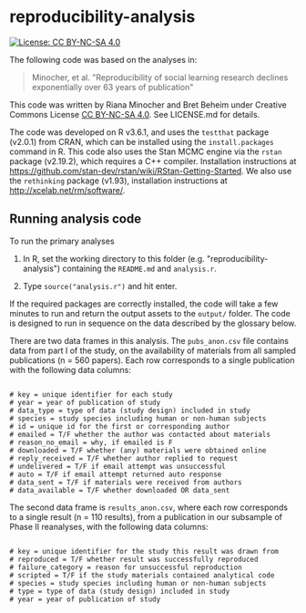 reproducibility-analysis
============

[![License: CC BY-NC-SA 4.0](https://licensebuttons.net/l/by-nc-sa/4.0/80x15.png)](https://creativecommons.org/licenses/by-nc-sa/4.0/)

The following code was based on the analyses in: 

> Minocher, et al. "Reproducibility of social learning research declines exponentially over 63 years of publication"

This code was written by Riana Minocher and Bret Beheim under Creative Commons License [CC BY-NC-SA 4.0](https://creativecommons.org/licenses/by-nc-sa/4.0/). See LICENSE.md for details.

The code was developed on R v3.6.1, and uses the `testthat` package (v2.0.1) from CRAN, which can be installed using the `install.packages` command in R. This code also uses the Stan MCMC engine via the `rstan` package (v2.19.2), which requires a C++ compiler. Installation instructions at https://github.com/stan-dev/rstan/wiki/RStan-Getting-Started. We also use the `rethinking` package (v1.93), installation instructions at http://xcelab.net/rm/software/.

## Running analysis code

To run the primary analyses

1. In R, set the working directory to this folder (e.g. "reproducibility-analysis") containing the `README.md` and `analysis.r`.

2. Type `source("analysis.r")` and hit enter.

If the required packages are correctly installed, the code will take a few minutes to run and return the output assets to the `output/` folder. The code is designed to run in sequence on the data described by the glossary below.

There are two data frames in this analysis. The `pubs_anon.csv` file contains data from part I of the study, on the availability of materials from all sampled publications (n = 560 papers). Each row corresponds to a single publication with the following data columns:

```

# key = unique identifier for each study
# year = year of publication of study
# data_type = type of data (study design) included in study
# species = study species including human or non-human subjects
# id = unique id for the first or corresponding author
# emailed = T/F whether the author was contacted about materials
# reason_no_email = why, if emailed is F
# downloaded = T/F whether (any) materials were obtained online
# reply_received = T/F whether author replied to request
# undelivered = T/F if email attempt was unsuccessful
# auto = T/F if email attempt returned auto response
# data_sent = T/F if materials were received from authors
# data_available = T/F whether downloaded OR data_sent

```

The second data frame is `results_anon.csv`, where each row corresponds to a single result (n = 110 results), from a publication in our subsample of Phase II reanalyses, with the following data columns:

```

# key = unique identifier for the study this result was drawn from
# reproduced = T/F whether result was successfully reproduced
# failure_category = reason for unsuccessful reproduction
# scripted = T/F if the study materials contained analytical code
# species = study species including human or non-human subjects
# type = type of data (study design) included in study
# year = year of publication of study

```

